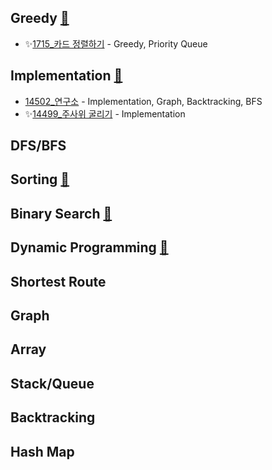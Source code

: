 

## Greedy [🔗](https://www.acmicpc.net/problemset?sort=ac_desc&tier=11%2C12%2C13%2C14%2C15&algo=33&algo_if=and)

- ✨[1715_카드 정렬하기](/BaekJoon/problems/1_Greedy/Swift/1715.swift) - Greedy, Priority Queue


## Implementation [🔗](https://www.acmicpc.net/problemset?sort=ac_desc&tier=11%2C12%2C13%2C14%2C15&algo=102&algo_if=and)
- [14502_연구소](/BaekJoon/problems/2_Implementation/Swift/14502.swift) - Implementation, Graph, Backtracking, BFS
- ✨[14499_주사위 굴리기](/BaekJoon/problems/2_Implementation/Swift/14499.swift) - Implementation

## DFS/BFS

## Sorting [🔗](https://www.acmicpc.net/problemset?sort=ac_desc&tier=11%2C12%2C13%2C14%2C15&algo=97&algo_if=and)

## Binary Search [🔗](https://www.acmicpc.net/problemset?sort=ac_desc&tier=11%2C12%2C13%2C14%2C15&algo=12&algo_if=and)

## Dynamic Programming [🔗](https://www.acmicpc.net/problemset?sort=ac_desc&tier=11%2C12%2C13%2C14%2C15&algo=25&algo_if=and)

## Shortest Route

## Graph

## Array

## Stack/Queue

## Backtracking

## Hash Map
